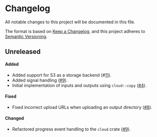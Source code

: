# Changelog

All notable changes to this project will be documented in this file.

The format is based on [Keep a Changelog](https://keepachangelog.com/en/1.1.0/),
and this project adheres to [Semantic Versioning](https://semver.org/spec/v2.0.0.html).

## Unreleased

#### Added

* Added support for S3 as a storage backend (#[11](https://github.com/stjude-rust-labs/planetary/pull/11)).
* Added signal handling ([#9](https://github.com/stjude-rust-labs/planetary/pull/9)).
* Initial implementation of inputs and outputs using `cloud::copy` ([#4](https://github.com/stjude-rust-labs/planetary/pull/4)).

#### Fixed

* Fixed incorrect upload URLs when uploading an output directory ([#8](https://github.com/stjude-rust-labs/planetary/pull/8)).

#### Changed

* Refactored progress event handling to the `cloud` crate ([#9](https://github.com/stjude-rust-labs/planetary/pull/9)).
